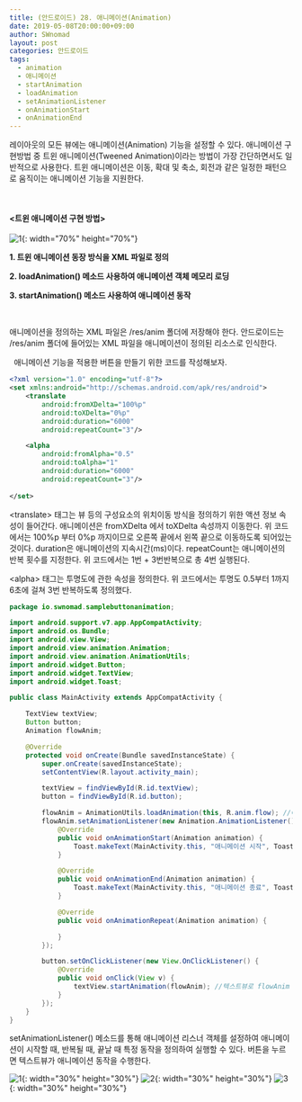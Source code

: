 ```yaml
---
title: (안드로이드) 28. 애니메이션(Animation)
date: 2019-05-08T20:00:00+09:00
author: SWnomad
layout: post
categories: 안드로이드
tags:
  - animation
  - 애니메이션
  - startAnimation
  - loadAnimation
  - setAnimationListener
  - onAnimationStart
  - onAnimationEnd
---
```


레이아웃의 모든 뷰에는 애니메이션(Animation) 기능을 설정할 수 있다. 애니메이션 구현방법 중 트윈 애니메이션(Tweened Animation)이라는 방법이 가장 간단하면서도 일반적으로 사용한다. 트윈 애니메이션은 이동, 확대 및 축소, 회전과 같은 일정한 패턴으로 움직이는 애니메이션 기능을 지원한다.

&nbsp;
#### \<트윈 애니메이션 구현 방법\>

![1](/images/android/28/1.png){: width="70%" height="70%"}

**1. 트윈 애니메이션 동장 방식을 XML 파일로 정의**

**2. loadAnimation() 메소드 사용하여 애니메이션 객체 메모리 로딩**

**3. startAnimation() 메소드 사용하여 애니메이션 동작**

&nbsp;

애니메이션을 정의하는 XML 파일은 /res/anim 폴더에 저장해야 한다. 안드로이드는 /res/anim 폴더에 들어있는 XML 파일을 애니메이션이 정의된 리소스로 인식한다.

&nbsp;
애니메이션 기능을 적용한 버튼을 만들기 위한 코드를 작성해보자.

~~~ xml
<?xml version="1.0" encoding="utf-8"?>
<set xmlns:android="http://schemas.android.com/apk/res/android">
    <translate
        android:fromXDelta="100%p"
        android:toXDelta="0%p"
        android:duration="6000"
        android:repeatCount="3"/>

    <alpha
        android:fromAlpha="0.5"
        android:toAlpha="1"
        android:duration="6000"
        android:repeatCount="3"/>
    
</set>
~~~

\<translate\> 태그는 뷰 등의 구성요소의 위치이동 방식을 정의하기 위한 액션 정보 속성이 들어간다. 애니메이션은 fromXDelta 에서 toXDelta 속성까지 이동한다. 위 코드에서는 100%p 부터 0%p 까지이므로 오른쪽 끝에서 왼쪽 끝으로 이동하도록 되어있는 것이다. duration은 애니메이션의 지속시간(ms)이다. repeatCount는 애니메이션의 반복 횟수를 지정한다. 위 코드에서는 1번 + 3번반복으로 총 4번 실행된다.

\<alpha\> 태그는 투명도에 관한 속성을 정의한다. 위 코드에서는 투명도 0.5부터 1까지 6초에 걸쳐 3번 반복하도록 정의했다.

~~~ java
package io.swnomad.samplebuttonanimation;

import android.support.v7.app.AppCompatActivity;
import android.os.Bundle;
import android.view.View;
import android.view.animation.Animation;
import android.view.animation.AnimationUtils;
import android.widget.Button;
import android.widget.TextView;
import android.widget.Toast;

public class MainActivity extends AppCompatActivity {

    TextView textView;
    Button button;
    Animation flowAnim;

    @Override
    protected void onCreate(Bundle savedInstanceState) {
        super.onCreate(savedInstanceState);
        setContentView(R.layout.activity_main);

        textView = findViewById(R.id.textView);
        button = findViewById(R.id.button);

        flowAnim = AnimationUtils.loadAnimation(this, R.anim.flow); //애니메이션 XML 파일 메모리에 로딩
        flowAnim.setAnimationListener(new Animation.AnimationListener() { //애니메이션에 리스너 설정(필요할 때만)
            @Override
            public void onAnimationStart(Animation animation) {
                Toast.makeText(MainActivity.this, "애니메이션 시작", Toast.LENGTH_SHORT).show();
            }

            @Override
            public void onAnimationEnd(Animation animation) {
                Toast.makeText(MainActivity.this, "애니메이션 종료", Toast.LENGTH_SHORT).show();
            }

            @Override
            public void onAnimationRepeat(Animation animation) {

            }
        });

        button.setOnClickListener(new View.OnClickListener() {
            @Override
            public void onClick(View v) {
                textView.startAnimation(flowAnim); //텍스트뷰로 flowAnim 애니메이션 객체 시작
            }
        });
    }
}
~~~

setAnimationListener() 메소드를 통해 애니메이션 리스너 객체를 설정하여 애니메이션이 시작할 때, 반복될 때, 끝날 때 특정 동작을 정의하여 실행할 수 있다. 버튼을 누르면 텍스트뷰가 애니메이션 동작을 수행한다.

![1](/images/android/28/1.jpg){: width="30%" height="30%"}
![2](/images/android/28/2.jpg){: width="30%" height="30%"}
![3](/images/android/28/3.jpg){: width="30%" height="30%"}
